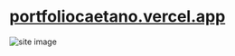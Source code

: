 # [portfoliocaetano.vercel.app](https://portfoliocaetano.vercel.app/)
![site image](https://user-images.githubusercontent.com/82781818/119919739-0a31a980-bf39-11eb-9c6b-4124cda2f6c0.PNG)

